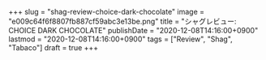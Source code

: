 +++
slug = "shag-review-choice-dark-chocolate"
image = "e009c64f6f8807fb887cf59abc3e13be.png"
title = "シャグレビュー: CHOICE DARK CHOCOLATE"
publishDate = "2020-12-08T14:16:00+0900"
lastmod = "2020-12-08T14:16:00+0900"
tags = ["Review", "Shag", "Tabaco"]
draft = true
+++
